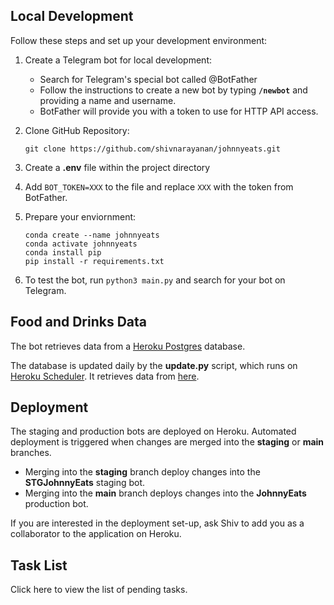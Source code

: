 ## Local Development

Follow these steps and set up your development environment:

1. Create a Telegram bot for local development:
    - Search for Telegram's special bot called @BotFather
    - Follow the instructions to create a new bot by typing **`/newbot`** and providing a name and username. 
    - BotFather will provide you with a token to use for HTTP API access.

2. Clone GitHub Repository: 
    ```
    git clone https://github.com/shivnarayanan/johnnyeats.git
    ```
3. Create a **.env** file within the project directory 
4. Add `BOT_TOKEN=XXX` to the file and replace `XXX` with the token from BotFather.
5. Prepare your enviornment:
    ```
    conda create --name johnnyeats
    conda activate johnnyeats
    conda install pip
    pip install -r requirements.txt
    ```
6. To test the bot, run `python3 main.py` and search for your bot on Telegram.

## Food and Drinks Data

The bot retrieves data from a [Heroku Postgres](https://devcenter.heroku.com/articles/heroku-postgresql) database. 

The database is updated daily by the **update.py** script, which runs on [Heroku Scheduler](https://devcenter.heroku.com/articles/scheduler). It retrieves data from [here](https://docs.google.com/spreadsheets/d/10KDw1cMOw4NaSXAJS8QObgpUnsfbWdj72ERZagWjoEs/edit#gid=1593634417).

## Deployment

The staging and production bots are deployed on Heroku. Automated deployment is triggered when changes are merged into the **staging** or **main** branches.

- Merging into the **staging** branch deploy changes into the **STGJohnnyEats** staging bot.
- Merging into the **main** branch deploys changes into the **JohnnyEats** production bot.

If you are interested in the deployment set-up, ask Shiv to add you as a collaborator to the application on Heroku.

## Task List

Click here to view the list of pending tasks.